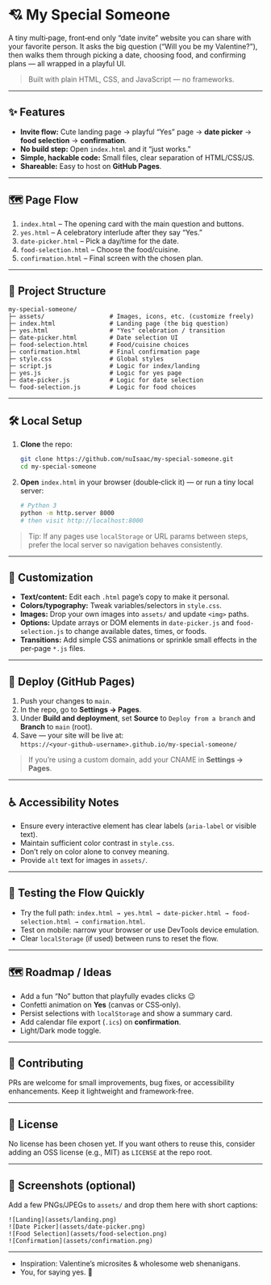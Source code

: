 # 💘 My Special Someone

A tiny multi‑page, front‑end only “date invite” website you can share with your favorite person. It asks the big question (“Will you be my Valentine?”), then walks them through picking a date, choosing food, and confirming plans — all wrapped in a playful UI.

> Built with plain HTML, CSS, and JavaScript — no frameworks.

---

## ✨ Features

* **Invite flow:** Cute landing page → playful “Yes” page → **date picker** → **food selection** → **confirmation**.
* **No build step:** Open `index.html` and it “just works.”
* **Simple, hackable code:** Small files, clear separation of HTML/CSS/JS.
* **Shareable:** Easy to host on **GitHub Pages**.

---

## 🗺️ Page Flow

1. `index.html` – The opening card with the main question and buttons.
2. `yes.html` – A celebratory interlude after they say “Yes.”
3. `date-picker.html` – Pick a day/time for the date.
4. `food-selection.html` – Choose the food/cuisine.
5. `confirmation.html` – Final screen with the chosen plan.

---

## 🧱 Project Structure

```
my-special-someone/
├─ assets/                  # Images, icons, etc. (customize freely)
├─ index.html               # Landing page (the big question)
├─ yes.html                 # "Yes" celebration / transition
├─ date-picker.html         # Date selection UI
├─ food-selection.html      # Food/cuisine choices
├─ confirmation.html        # Final confirmation page
├─ style.css                # Global styles
├─ script.js                # Logic for index/landing
├─ yes.js                   # Logic for yes page
├─ date-picker.js           # Logic for date selection
└─ food-selection.js        # Logic for food choices
```

---

## 🛠️ Local Setup

1. **Clone** the repo:

   ```bash
   git clone https://github.com/nuIsaac/my-special-someone.git
   cd my-special-someone
   ```
2. **Open** `index.html` in your browser (double‑click it) — or run a tiny local server:

   ```bash
   # Python 3
   python -m http.server 8000
   # then visit http://localhost:8000
   ```

> Tip: If any pages use `localStorage` or URL params between steps, prefer the local server so navigation behaves consistently.

---

## 🎨 Customization

* **Text/content:** Edit each `.html` page’s copy to make it personal.
* **Colors/typography:** Tweak variables/selectors in `style.css`.
* **Images:** Drop your own images into `assets/` and update `<img>` paths.
* **Options:** Update arrays or DOM elements in `date-picker.js` and `food-selection.js` to change available dates, times, or foods.
* **Transitions:** Add simple CSS animations or sprinkle small effects in the per‑page `*.js` files.

---

## 🚀 Deploy (GitHub Pages)

1. Push your changes to `main`.
2. In the repo, go to **Settings → Pages**.
3. Under **Build and deployment**, set **Source** to `Deploy from a branch` and **Branch** to `main` (root).
4. Save — your site will be live at:
   `https://<your‑github‑username>.github.io/my-special-someone/`

> If you’re using a custom domain, add your CNAME in **Settings → Pages**.

---

## ♿ Accessibility Notes

* Ensure every interactive element has clear labels (`aria‑label` or visible text).
* Maintain sufficient color contrast in `style.css`.
* Don’t rely on color alone to convey meaning.
* Provide `alt` text for images in `assets/`.

---

## 🧪 Testing the Flow Quickly

* Try the full path: `index.html → yes.html → date-picker.html → food-selection.html → confirmation.html`.
* Test on mobile: narrow your browser or use DevTools device emulation.
* Clear `localStorage` (if used) between runs to reset the flow.

---

## 🗺️ Roadmap / Ideas

* Add a fun “No” button that playfully evades clicks 😉
* Confetti animation on **Yes** (canvas or CSS‑only).
* Persist selections with `localStorage` and show a summary card.
* Add calendar file export (`.ics`) on **confirmation**.
* Light/Dark mode toggle.

---

## 🤝 Contributing

PRs are welcome for small improvements, bug fixes, or accessibility enhancements. Keep it lightweight and framework‑free.

---

## 📜 License

No license has been chosen yet. If you want others to reuse this, consider adding an OSS license (e.g., MIT) as `LICENSE` at the repo root.

---

## 📸 Screenshots (optional)

Add a few PNGs/JPEGs to `assets/` and drop them here with short captions:

```
![Landing](assets/landing.png)
![Date Picker](assets/date-picker.png)
![Food Selection](assets/food-selection.png)
![Confirmation](assets/confirmation.png)
```

---



* Inspiration: Valentine’s microsites & wholesome web shenanigans.
* You, for saying yes. 💓
